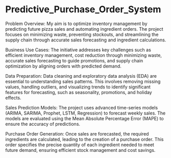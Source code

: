 # Predictive_Purchase_Order_System

Problem Overview: My aim is to optimize inventory management by predicting future pizza sales and automating ingredient orders. The project focuses on minimizing waste, preventing stockouts, and streamlining the supply chain through accurate sales forecasting and ingredient calculations.

Business Use Cases: The initiative addresses key challenges such as efficient inventory management, cost reduction through minimizing waste, accurate sales forecasting to guide promotions, and supply chain optimization by aligning orders with predicted demand.

Data Preparation: Data cleaning and exploratory data analysis (EDA) are essential to understanding sales patterns. This involves removing missing values, handling outliers, and visualizing trends to identify significant features for forecasting, such as seasonality, promotions, and holiday effects.

Sales Prediction Models: The project uses advanced time-series models (ARIMA, SARIMA, Prophet, LSTM, Regression) to forecast weekly sales. The models are evaluated using the Mean Absolute Percentage Error (MAPE) to ensure the accuracy of predictions.

Purchase Order Generation: Once sales are forecasted, the required ingredients are calculated, leading to the creation of a purchase order. This order specifies the precise quantity of each ingredient needed to meet future demand, ensuring efficient stock management and cost savings.
